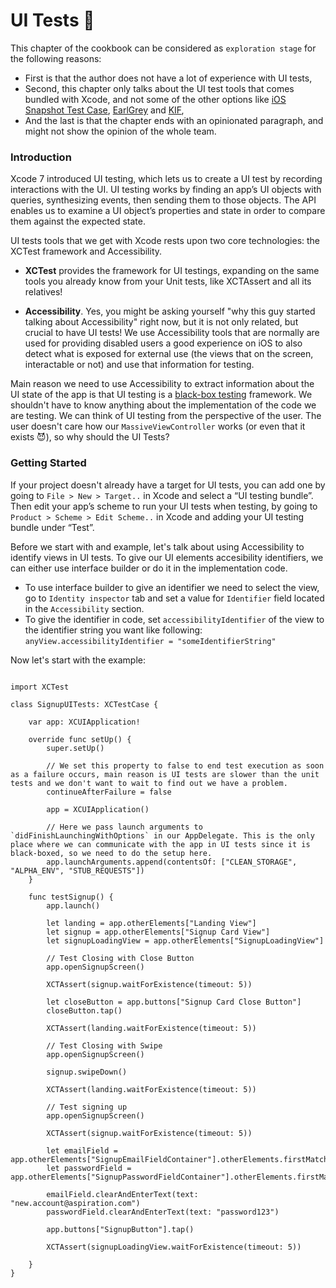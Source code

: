 # UI Tests 📱

This chapter of the cookbook can be considered as `exploration stage` for the following reasons:

- First is that the author does not have a lot of experience with UI tests, 
- Second, this chapter only talks about the UI test tools that comes bundled with Xcode, and not some of the other options like [iOS Snapshot Test Case](https://github.com/uber/ios-snapshot-test-case), [EarlGrey](https://github.com/google/EarlGrey) and [KIF](https://github.com/kif-framework/KIF),
- And the last is that the chapter ends with an opinionated paragraph, and might not show the opinion of the whole team.

### Introduction

Xcode 7 introduced UI testing, which lets us to create a UI test by recording interactions with the UI. UI testing works by finding an app’s UI objects with queries, synthesizing events, then sending them to those objects. The API enables us to examine a UI object’s properties and state in order to compare them against the expected state.

UI tests tools that we get with Xcode rests upon two core technologies: the XCTest framework and Accessibility.

- __XCTest__ provides the framework for UI testings, expanding on the same tools you already know from your Unit tests, like XCTAssert and all its relatives!

- __Accessibility__. Yes, you might be asking yourself "why this guy started talking about Accessibility" right now, but it is not only related, but crucial to have UI tests! We use Accessibility tools that are normally are used for providing disabled users a good experience on iOS to also detect what is exposed for external use (the views that on the screen, interactable or not) and use that information for testing.

Main reason we need to use Accessibility to extract information about the UI state of the app is that UI testing is a [black-box testing](https://en.wikipedia.org/wiki/Black-box_testing) framework. We shouldn't have to know anything about the implementation of the code we are testing. We can think of UI testing from the perspective of the user. The user doesn't care how our `MassiveViewController` works (or even that it exists 😈), so why should the UI Tests?

### Getting Started

If your project doesn't already have a target for UI tests, you can add one by going to `File > New > Target..` in Xcode and select a “UI testing bundle”. Then edit your app’s scheme to run your UI tests when testing, by going to `Product > Scheme > Edit Scheme..` in Xcode and adding your UI testing bundle under “Test”.

Before we start with and example, let's talk about using Accessibility to identify views in UI tests. To give our UI elements accesibility identifiers, we can either use interface builder or do it in the implementation code.
  - To use interface builder to give an identifier we need to select the view, go to `Identity inspector` tab and set a value for `Identifier` field located in the `Accessibility` section.
  - To give the identifier in code, set `accessibilityIdentifier` of the view to the identifier string you want like following: `anyView.accessibilityIdentifier = "someIdentifierString"`



Now let's start with the example:

```

import XCTest

class SignupUITests: XCTestCase {

    var app: XCUIApplication!

    override func setUp() {
        super.setUp()

        // We set this property to false to end test execution as soon as a failure occurs, main reason is UI tests are slower than the unit tests and we don't want to wait to find out we have a problem.
        continueAfterFailure = false
        
        app = XCUIApplication()
        
        // Here we pass launch arguments to `didFinishLaunchingWithOptions` in our AppDelegate. This is the only place where we can communicate with the app in UI tests since it is black-boxed, so we need to do the setup here.
        app.launchArguments.append(contentsOf: ["CLEAN_STORAGE", "ALPHA_ENV", "STUB_REQUESTS"])
    }

    func testSignup() {
        app.launch()
      
        let landing = app.otherElements["Landing View"]
        let signup = app.otherElements["Signup Card View"]
        let signupLoadingView = app.otherElements["SignupLoadingView"]

        // Test Closing with Close Button
        app.openSignupScreen()

        XCTAssert(signup.waitForExistence(timeout: 5))

        let closeButton = app.buttons["Signup Card Close Button"]
        closeButton.tap()

        XCTAssert(landing.waitForExistence(timeout: 5))

        // Test Closing with Swipe
        app.openSignupScreen()

        signup.swipeDown()

        XCTAssert(landing.waitForExistence(timeout: 5))

        // Test signing up
        app.openSignupScreen()

        XCTAssert(signup.waitForExistence(timeout: 5))

        let emailField = app.otherElements["SignupEmailFieldContainer"].otherElements.firstMatch
        let passwordField = app.otherElements["SignupPasswordFieldContainer"].otherElements.firstMatch

        emailField.clearAndEnterText(text: "new.account@aspiration.com")
        passwordField.clearAndEnterText(text: "password123")

        app.buttons["SignupButton"].tap()

        XCTAssert(signupLoadingView.waitForExistence(timeout: 5))

    }
}
```
